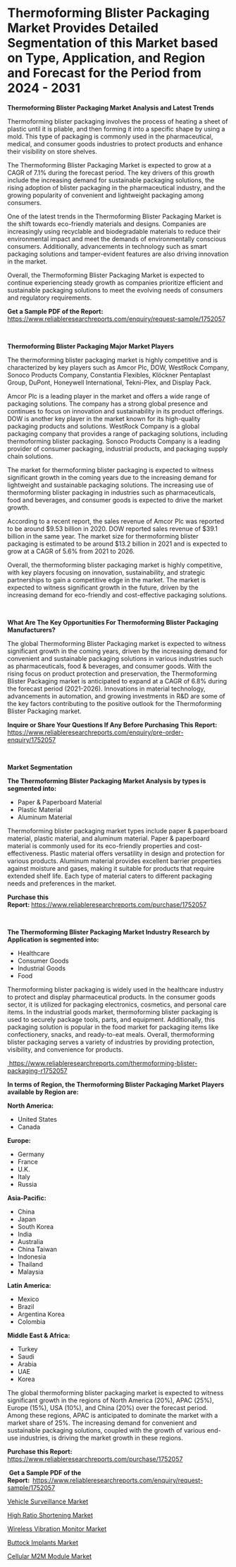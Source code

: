 <p><h1>Thermoforming Blister Packaging Market Provides Detailed Segmentation of this Market based on Type, Application, and Region and Forecast for the Period from 2024 - 2031</h1></p><p><strong>Thermoforming Blister Packaging Market Analysis and Latest Trends</strong></p>
<p><p>Thermoforming blister packaging involves the process of heating a sheet of plastic until it is pliable, and then forming it into a specific shape by using a mold. This type of packaging is commonly used in the pharmaceutical, medical, and consumer goods industries to protect products and enhance their visibility on store shelves.</p><p>The Thermoforming Blister Packaging Market is expected to grow at a CAGR of 7.1% during the forecast period. The key drivers of this growth include the increasing demand for sustainable packaging solutions, the rising adoption of blister packaging in the pharmaceutical industry, and the growing popularity of convenient and lightweight packaging among consumers.</p><p>One of the latest trends in the Thermoforming Blister Packaging Market is the shift towards eco-friendly materials and designs. Companies are increasingly using recyclable and biodegradable materials to reduce their environmental impact and meet the demands of environmentally conscious consumers. Additionally, advancements in technology such as smart packaging solutions and tamper-evident features are also driving innovation in the market.</p><p>Overall, the Thermoforming Blister Packaging Market is expected to continue experiencing steady growth as companies prioritize efficient and sustainable packaging solutions to meet the evolving needs of consumers and regulatory requirements.</p></p>
<p><strong>Get a Sample PDF of the Report:&nbsp;</strong> <a href="https://www.reliableresearchreports.com/enquiry/request-sample/1752057">https://www.reliableresearchreports.com/enquiry/request-sample/1752057</a></p>
<p>&nbsp;</p>
<p><strong>Thermoforming Blister Packaging Major Market Players</strong></p>
<p><p>The thermoforming blister packaging market is highly competitive and is characterized by key players such as Amcor Plc, DOW, WestRock Company, Sonoco Products Company, Constantia Flexibles, Klöckner Pentaplast Group, DuPont, Honeywell International, Tekni-Plex, and Display Pack. </p><p>Amcor Plc is a leading player in the market and offers a wide range of packaging solutions. The company has a strong global presence and continues to focus on innovation and sustainability in its product offerings. DOW is another key player in the market known for its high-quality packaging products and solutions. WestRock Company is a global packaging company that provides a range of packaging solutions, including thermoforming blister packaging. Sonoco Products Company is a leading provider of consumer packaging, industrial products, and packaging supply chain solutions. </p><p>The market for thermoforming blister packaging is expected to witness significant growth in the coming years due to the increasing demand for lightweight and sustainable packaging solutions. The increasing use of thermoforming blister packaging in industries such as pharmaceuticals, food and beverages, and consumer goods is expected to drive the market growth. </p><p>According to a recent report, the sales revenue of Amcor Plc was reported to be around $9.53 billion in 2020. DOW reported sales revenue of $39.1 billion in the same year. The market size for thermoforming blister packaging is estimated to be around $13.2 billion in 2021 and is expected to grow at a CAGR of 5.6% from 2021 to 2026.</p><p>Overall, the thermoforming blister packaging market is highly competitive, with key players focusing on innovation, sustainability, and strategic partnerships to gain a competitive edge in the market. The market is expected to witness significant growth in the future, driven by the increasing demand for eco-friendly and cost-effective packaging solutions.</p></p>
<p>&nbsp;</p>
<p><strong>What Are The Key Opportunities For Thermoforming Blister Packaging Manufacturers?</strong></p>
<p><p>The global Thermoforming Blister Packaging market is expected to witness significant growth in the coming years, driven by the increasing demand for convenient and sustainable packaging solutions in various industries such as pharmaceuticals, food & beverages, and consumer goods. With the rising focus on product protection and preservation, the Thermoforming Blister Packaging market is anticipated to expand at a CAGR of 6.8% during the forecast period (2021-2026). Innovations in material technology, advancements in automation, and growing investments in R&D are some of the key factors contributing to the positive outlook for the Thermoforming Blister Packaging market.</p></p>
<p><strong>Inquire or Share Your Questions If Any Before Purchasing This Report:</strong> <a href="https://www.reliableresearchreports.com/enquiry/pre-order-enquiry/1752057">https://www.reliableresearchreports.com/enquiry/pre-order-enquiry/1752057</a></p>
<p>&nbsp;</p>
<p><strong>Market Segmentation</strong></p>
<p><strong>The Thermoforming Blister Packaging Market Analysis by types is segmented into:</strong></p>
<p><ul><li>Paper & Paperboard Material</li><li>Plastic Material</li><li>Aluminum Material</li></ul></p>
<p><p>Thermoforming blister packaging market types include paper & paperboard material, plastic material, and aluminum material. Paper & paperboard material is commonly used for its eco-friendly properties and cost-effectiveness. Plastic material offers versatility in design and protection for various products. Aluminum material provides excellent barrier properties against moisture and gases, making it suitable for products that require extended shelf life. Each type of material caters to different packaging needs and preferences in the market.</p></p>
<p><strong>Purchase this Report:&nbsp;</strong><a href="https://www.reliableresearchreports.com/purchase/1752057">https://www.reliableresearchreports.com/purchase/1752057</a></p>
<p>&nbsp;</p>
<p><strong>The Thermoforming Blister Packaging Market Industry Research by Application is segmented into:</strong></p>
<p><ul><li>Healthcare</li><li>Consumer Goods</li><li>Industrial Goods</li><li>Food</li></ul></p>
<p><p>Thermoforming blister packaging is widely used in the healthcare industry to protect and display pharmaceutical products. In the consumer goods sector, it is utilized for packaging electronics, cosmetics, and personal care items. In the industrial goods market, thermoforming blister packaging is used to securely package tools, parts, and equipment. Additionally, this packaging solution is popular in the food market for packaging items like confectionery, snacks, and ready-to-eat meals. Overall, thermoforming blister packaging serves a variety of industries by providing protection, visibility, and convenience for products.</p></p>
<p><a href="https://www.reliableresearchreports.com/thermoforming-blister-packaging-r1752057">&nbsp;https://www.reliableresearchreports.com/thermoforming-blister-packaging-r1752057</a></p>
<p><strong>In terms of Region, the Thermoforming Blister Packaging Market Players available by Region are:</strong></p>
<p>
    <p> <strong> North America: </strong>
        <ul>
            <li>United States</li>
            <li>Canada</li>
        </ul>
        </p> 
    <p> <strong> Europe: </strong>
        <ul>
            <li>Germany</li>
            <li>France</li>
            <li>U.K.</li>
            <li>Italy</li>
            <li>Russia</li>
        </ul>
        </p> 
    <p> <strong> Asia-Pacific: </strong>
        <ul>
            <li>China</li>
            <li>Japan</li>
            <li>South Korea</li>
            <li>India</li>
            <li>Australia</li>
            <li>China Taiwan</li>
            <li>Indonesia</li>
            <li>Thailand</li>
            <li>Malaysia</li>
        </ul>
        </p> 
    <p> <strong> Latin America: </strong>
        <ul>
            <li>Mexico</li>
            <li>Brazil</li>
            <li>Argentina Korea</li>
            <li>Colombia</li>
        </ul>
        </p> 
    <p> <strong> Middle East & Africa: </strong>
        <ul>
            <li>Turkey</li>
            <li>Saudi</li>
            <li>Arabia</li>
            <li>UAE</li>
            <li>Korea</li>
        </ul>
    </p>
    </p>
<p><p>The global thermoforming blister packaging market is expected to witness significant growth in the regions of North America (20%), APAC (25%), Europe (15%), USA (10%), and China (20%) over the forecast period. Among these regions, APAC is anticipated to dominate the market with a market share of 25%. The increasing demand for convenient and sustainable packaging solutions, coupled with the growth of various end-use industries, is driving the market growth in these regions.</p></p>
<p><strong>Purchase this Report: </strong><a href="https://www.reliableresearchreports.com/purchase/1752057">https://www.reliableresearchreports.com/purchase/1752057</a></p>
<p>&nbsp;<strong>Get a Sample PDF of the Report:&nbsp;&nbsp;</strong><a href="https://www.reliableresearchreports.com/enquiry/request-sample/1752057">https://www.reliableresearchreports.com/enquiry/request-sample/1752057</a></p>
<p><strong></strong></p>
<p><p><a href="https://www.linkedin.com/pulse/navigating-global-vehicle-surveillance-market-landscape-trends-g7w7e?trackingId=dvs9C%2BcyTvONV2EhopKiHA%3D%3D">Vehicle Surveillance Market</a></p><p><a href="https://medium.com/@susanwest38/high-ratio-shortening-market-trends-and-analysis-opportunities-and-challenges-for-future-growth-258a0ed255ff">High Ratio Shortening Market</a></p><p><a href="https://github.com/provorikovar/Market-Research-Report-List-5/blob/main/wireless-vibration-monitor-market.md">Wireless Vibration Monitor Market</a></p><p><a href="https://github.com/angelajermaine/Market-Research-Report-List-4/blob/main/buttock-implants-market.md">Buttock Implants Market</a></p><p><a href="https://medium.com/@breanakozey2023/emerging-trends-in-cellular-m2m-module-market-global-outlook-and-future-prospects-from-2024-2031-58a4504d165e">Cellular M2M Module Market</a></p></p>
